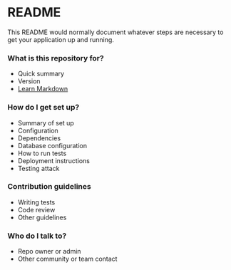 # README #

This README would normally document whatever steps are necessary to get your application up and running.

### What is this repository for? ###

* Quick summary
* Version
* [Learn Markdown](https://bitbucket.org/tutorials/markdowndemo)

### How do I get set up? ###

* Summary of set up
* Configuration
* Dependencies
* Database configuration
* How to run tests
* Deployment instructions
* Testing attack

### Contribution guidelines ###

* Writing tests
* Code review
* Other guidelines

### Who do I talk to? ###

* Repo owner or admin
* Other community or team contact